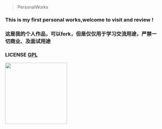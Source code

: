 
> PersonalWorks

### This is my first personal works,welcome to visit and review !

### 这是我的个人作品，可以fork，但是仅仅用于学习交流用途，严禁一切商业、及面试用途

### LICENSE [GPL](https://github.com/Yangfan2016/PersonalWorks/blob/master/LICENSE)

<img src="./work001/images/7.jpg/" width="200" height="auto" />

